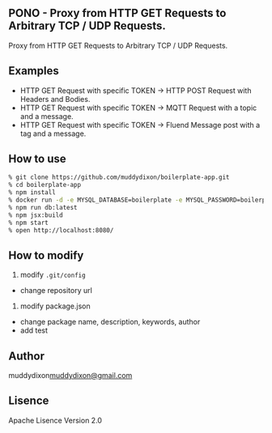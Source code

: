 PONO - Proxy from HTTP GET Requests to Arbitrary TCP / UDP Requests.
-----

Proxy from HTTP GET Requests to Arbitrary TCP / UDP Requests.

## Examples
* HTTP GET Request with specific TOKEN -> HTTP POST Request with Headers and Bodies.
* HTTP GET Request with specific TOKEN -> MQTT Request with a topic and a message.
* HTTP GET Request with specific TOKEN -> Fluend Message post with a tag and a message.

## How to use

```zsh
% git clone https://github.com/muddydixon/boilerplate-app.git
% cd boilerplate-app
% npm install
% docker run -d -e MYSQL_DATABASE=boilerplate -e MYSQL_PASSWORD=boilerplate -e MYSQL_USER=boilerplate  -e MYSQL_ROOT_PASSWORD=boilerplate -p 3306:3306 --name boilerplate_mysql mysql
% npm run db:latest
% npm jsx:build
% npm start
% open http://localhost:8080/
```

## How to modify
1. modify `.git/config`
  * change repository url
1. modify package.json
  * change package name, description, keywords, author
  * add test

## Author
muddydixon<muddydixon@gmail.com>

## Lisence
Apache Lisence Version 2.0
